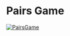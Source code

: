 # Pairs Game
[![PairsGame](https://johnlagoudakis.com/wp-content/uploads/2016/06/click-here-to-play-640x200.png)](hhttps://www.youtube.com/watch?v=N39MGbe2AA0)
